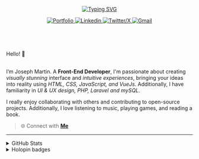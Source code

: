 
<header align="left">
  
[![Typing SVG](https://readme-typing-svg.demolab.com?font=Poppins&size=28&duration=3000&pause=500&color=F7F7F7&random=false&width=535&lines=Welcome+to+my+GitHub+Profile!+%F0%9F%91%8B;Front-End+VueJS+Developer+%F0%9F%92%BB%F0%9F%91%BB;Let's+Connect!+%F0%9F%98%83%F0%9F%9A%80)](https://git.io/typing-svg)

    
<section>
  <a href="">
    <img src="https://img.shields.io/badge/Portfolio-255E63?style=for-the-badge&logo=About.me&logoColor=white" alt="Portfolio">
  </a>
    <a href="https://www.linkedin.com/in/jfmartinz/" target="_blank">
    <img src="https://img.shields.io/badge/LinkedIn-0077B5?style=for-the-badge&logo=linkedin&logoColor=white" alt="Linkedin">
  </a>
  <a href="https://twitter.com/jfmartinz" target="_blank">
    <img src="https://img.shields.io/badge/X-000000?style=for-the-badge&logo=x&logoColor=white" alt="Twitter/X">
  </a>
  <a href="mailto:se.josephmartin@gmail.com">
    <img src="https://img.shields.io/badge/Gmail-D14836?style=for-the-badge&logo=gmail&logoColor=white" alt="Gmail" title="mailto:se.josephmartin@gmail.com">
  </a>
</section>
</header>  
<section align="left">
<br>
 Hello! 👋
 <br>
 <br>

I’m Joseph Martin.  A  **Front-End Developer**,  I'm passionate about creating _visually stunning_ interface and _intuitive experiences_, bringing your ideas into reality using _HTML, CSS, JavaScript, and VueJs_. Additionally, I have familiarity in _UI & UX design, PHP, Laravel and mySQL_.

I really enjoy collaborating with others and contributing to open-source projects. Additionally, I love listening to music, playing games, and reading a book.
<br>
> 🌐 Connect with  [**Me**](https://www.biodrop.io/jfmartinz) 
</section>

---

<!--<section align="center">


  <td>
  <a href="https://skillicons.dev" title="Visit https://skillicons.dev for more information">
    <img src="https://skillicons.dev/icons?i=html,css,javascript,tailwindcss,vuejs,nuxtjs,vuex,git,github,figma" />
  </a> 
  </td>
<br><br>
-->



 <details>
  <summary>
    GitHub Stats
     </summary>
<img src="https://github-readme-stats.vercel.app/api?username=jfmartinz&show_icons=true&theme=tokyonight&hide_border=true&include_all_commits=false&count_private=false" alt="GitHub Stats" title="Github Stats"/>  <img src="https://github-readme-streak-stats.herokuapp.com/?user=jfmartinz&theme=tokyonight&hide_border=true" alt="Github Streak" title="Github Streak"/> 


<div align="center">
<a  href="https://committers.top/philippines_public#jfmartinz" title="Visit https://committers.top/ to learn more about this">
          <img src="https://img.shields.io/static/v1?label=MOST ACTIVE GITHUB USER IN PH&labelColor=4d4f73&message=➦&color=38bdae&style=lat-Square&logo=github&logoColor=fffff"/>
</a>
  </div>
</details>
<!-- Visit https://committers.top/ to learn more about this -->

<details>
  <summary>
    Holopin badges
  </summary>
  
[![An image of @jfmartinz's Holopin badges, which is a link to view their full Holopin profile](https://holopin.me/jfmartinz)](https://holopin.io/@jfmartinz)

</details>
</section>
